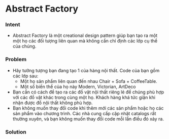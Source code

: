 # Abstract Factory

### Intent
- Abstract Factory là một creational design pattern giúp bạn tạo ra một một họ các đối tượng liên quan mà không cần chỉ định
các lớp cụ thể của chúng.
### Problem
- Hãy tưởng tượng bạn đang tạo 1 của hàng nội thất. Code của bạn gồm các lớp sau:
  - Một họ sản phẩm liên quan đến nhau Chair + Sofa + CoffeeTable.
  - Một số biến thể của họ này Modern, Victorian, ArtDeco
- Bạn cần có cách để tạo ra các đồ vật nội thất riêng lẻ để chúng phù hợp với các đồ vật khác trong cùng một họ.
Khách hàng khá tức giận khi nhận được đồ nội thất không phù hợp.
- Bạn không muốn thay đổi code khi thêm mới các sản phẩm hoặc họ các sản phẩm vào chương trình. Các nhà cung cấp cập nhật
catalogs rất thường xuyên, và bạn không muốn thay đổi code mỗi lần điều đó xảy ra.
### Solution
